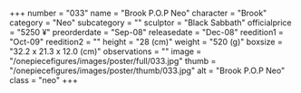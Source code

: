 +++
number = "033"
name = "Brook P.O.P Neo"
character = "Brook"
category = "Neo"
subcategory = ""
sculptor = "Black Sabbath"
officialprice = "5250 ¥"
preorderdate = "Sep-08"
releasedate = "Dec-08"
reedition1 = "Oct-09"
reedition2 = ""
height = "28 (cm)"
weight = "520 (g)"
boxsize = "32.2 x 21.3 x 12.0 (cm)"
observations = ""
image = "/onepiecefigures/images/poster/full/033.jpg"
thumb = "/onepiecefigures/images/poster/thumb/033.jpg"
alt = "Brook P.O.P Neo"
class = "neo"
+++
